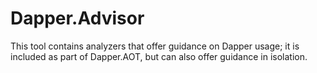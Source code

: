 ﻿# Dapper.Advisor

This tool contains analyzers that offer guidance on Dapper usage; it is
included as part of Dapper.AOT, but can also offer guidance in isolation.
